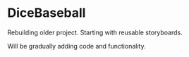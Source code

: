 # DiceBaseball
Rebuilding older project. Starting with reusable storyboards.

Will be gradually adding code and functionality. 
